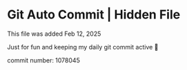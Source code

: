 # Git Auto Commit | Hidden File

This file was added Feb 12, 2025

Just for fun and keeping my daily git commit active 🤪

commit number: 1078045
